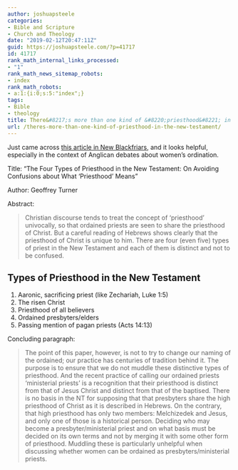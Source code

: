 ```yaml
---
author: joshuapsteele
categories:
- Bible and Scripture
- Church and Theology
date: "2019-02-12T20:47:11Z"
guid: https://joshuapsteele.com/?p=41717
id: 41717
rank_math_internal_links_processed:
- "1"
rank_math_news_sitemap_robots:
- index
rank_math_robots:
- a:1:{i:0;s:5:"index";}
tags:
- Bible
- theology
title: There&#8217;s more than one kind of &#8220;priesthood&#8221; in the New Testament
url: /theres-more-than-one-kind-of-priesthood-in-the-new-testament/
---
```


Just came across [this article in New Blackfriars](https://doi.org/10.1111/nbfr.12440), and it looks helpful, especially in the context of Anglican debates about women’s ordination.

Title: “The Four Types of Priesthood in the New Testament: On Avoiding Confusions about What ‘Priesthood’ Means”

Author: Geoffrey Turner

Abstract:

> Christian discourse tends to treat the concept of ‘priesthood’ univocally, so that ordained priests are seen to share the priesthood of Christ. But a careful reading of Hebrews shows clearly that the priesthood of Christ is unique to him. There are four (even five) types of priest in the New Testament and each of them is distinct and not to be confused.

## Types of Priesthood in the New Testament

1. Aaronic, sacrificing priest (like Zechariah, Luke 1:5)
2. The risen Christ
3. Priesthood of all believers
4. Ordained presbyters/elders
5. Passing mention of pagan priests (Acts 14:13)

Concluding paragraph:

> The point of this paper, however, is not to try to change our naming of the ordained; our practice has centuries of tradition behind it. The purpose is to ensure that we do not muddle these distinctive types of priesthood. And the recent practice of calling our ordained priests ‘ministerial priests’ is a recognition that their priesthood is distinct from that of Jesus Christ and distinct from that of the baptised. There is no basis in the NT for supposing that that presbyters share the high priesthood of Christ as it is described in Hebrews. On the contrary, that high priesthood has only two members: Melchizedek and Jesus, and only one of those is a historical person. Deciding who may become a presbyter/ministerial priest and on what basis must be decided on its own terms and not by merging it with some other form of priesthood. Muddling these is particularly unhelpful when discussing whether women can be ordained as presbyters/ministerial priests.